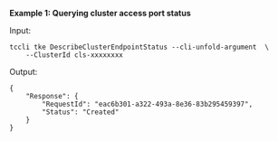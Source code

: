 **Example 1: Querying cluster access port status**



Input: 

```
tccli tke DescribeClusterEndpointStatus --cli-unfold-argument  \
    --ClusterId cls-xxxxxxxx
```

Output: 
```
{
    "Response": {
        "RequestId": "eac6b301-a322-493a-8e36-83b295459397",
        "Status": "Created"
    }
}
```

